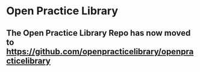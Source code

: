 # Open Practice Library

## The Open Practice Library Repo has now moved to https://github.com/openpracticelibrary/openpracticelibrary
